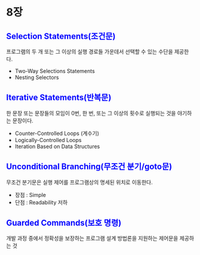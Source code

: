 # 8장

## <span style="color:blue">Selection Statements(조건문)</span>
프로그램의 두 개 또는 그 이상의 실행 경로들 가운데서 선택할 수 있는 수단을 제공한다.

* Two-Way Selections Statements
* Nesting Selectors

## <span style="color:blue">Iterative Statements(반복문)</span>
한 문장 또는 문장들의 모임이 0번, 한 번, 또는 그 이상의 횟수로 실행되는 것을 야기하는 문장이다.

* Counter-Controlled Loops (계수기)
* Logically-Controlled Loops
* Iteration Based on Data Structures

## <span style="color:blue">Unconditional Branching(무조건 분기/goto문)</span>
무조건 분기문은 실행 제어를 프로그램상의 명세된 위치로 이동한다.

* 장점 : Simple
* 단점 : Readability 저하

## <span style="color:blue">Guarded Commands(보호 명령)</span>
개발 과정 중에서 정확성을 보장하는 프로그램 설계 방법론을 지원하는 제어문을 제공하는 것